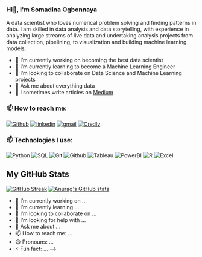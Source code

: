 ### Hi👋, I'm Somadina Ogbonnaya



A data scientist who loves numerical problem solving and finding patterns in data. I am skilled in data analysis and data storytelling, with experience in analyzing large streams of live data and undertaking analysis projects from data collection, pipelining, to visualization and building machine learning models.

- 🔭 I’m currently working on becoming the best data scientist
- 🌱 I’m currently learning to become a Machine Learning Engineer
- 👯 I’m looking to collaborate on Data Science and Machine Learning projects
- 💬 Ask me about everything data
- 📝 I sometimes write articles on [Medium](https://medium.com/@confidencevandu)


### 📫 How to reach me:

[![Github](https://img.shields.io/badge/GitHub-black?style=for-the-badge&logo=Github&logoColor=white)](https://github.com/VanduFido)
[![linkedin](https://img.shields.io/badge/Linkedin-0e76a8?style=for-the-badge&logo=Linkedin&logoColor=white)](https://www.linkedin.com/in/confidence-vandu-89253a174)
[![gmail](https://img.shields.io/badge/Gmail-ff0000?style=for-the-badge&logo=Gmail&logoColor=white)](confidencevandu@gmail.com)
[![Credly](https://img.shields.io/badge/Credly-orange?style=for-the-badge&logo=Credly&logoColor=white)](https://www.credly.com/users/confidence-vandu/badges)

### 📫 Technologies I use:

![Python](https://img.shields.io/badge/Python-white?style=for-the-badge&logo=Python&logoColor=072a6c)
![SQL](https://img.shields.io/badge/SQL-800020?style=for-the-badge&logo=SQL&logoColor=white)
![Git](https://img.shields.io/badge/Git-75816b?style=for-the-badge&logo=Git&logoColor=white)
![Github](https://img.shields.io/badge/Github-black?style=for-the-badge&logo=Github&logoColor=white)
![Tableau](https://img.shields.io/badge/Tableau-white?style=for-the-badge&logo=Tableau&logoColor=072a6c)
![PowerBI](https://img.shields.io/badge/PowerBI-yellow?style=for-the-badge&logo=PowerBI&logoColor=white)
![R](https://img.shields.io/badge/R-072a6c?style=for-the-badge&logo=R&logoColor=white)
![Excel](https://img.shields.io/badge/Spreadsheets-228b22?style=for-the-badge&logo=Excel&logoColor=white)

## My GitHub Stats
[![GitHub Streak](https://streak-stats.demolab.com/?user=VanduFido)](https://git.io/streak-stats)
[![Anurag's GitHub stats](https://github-readme-stats.vercel.app/api?username=VanduFido)](https://github.com/anuraghazra/github-readme-stats)

<!--
**VanduFido/VanduFido** is a ✨ _special_ ✨ repository because its `README.md` (this file) appears on your GitHub profile.
Here are some ideas to get you started:

- 🔭 I’m currently working on ...
- 🌱 I’m currently learning ...
- 👯 I’m looking to collaborate on Data Science and Machine Learning Projects.
- 🤔 I’m looking for help with ...
- 💬 Ask me about ...
- 📫 How to reach me: ...
- 😄 Pronouns: She/Her
- ⚡ Fun fact: I get high on music
-->

- 🔭 I’m currently working on ...
- 🌱 I’m currently learning ...
- 👯 I’m looking to collaborate on ...
- 🤔 I’m looking for help with ...
- 💬 Ask me about ...
- 📫 How to reach me: ...
- 😄 Pronouns: ...
- ⚡ Fun fact: ...
-->

